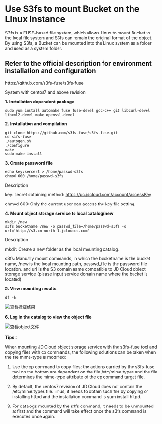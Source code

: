 # Use S3fs to mount Bucket on the Linux instance

S3fs is a FUSE-based file system, which allows Linux to mount Bucket to the local file system and S3fs can remain the original format of the object. By using S3fs, a Bucket can be mounted into the Linux system as a folder and used as a system folder.

## Refer to the official description for environment installation and configuration

https://github.com/s3fs-fuse/s3fs-fuse

System with centos7 and above revision

**1. Installation dependent package**
```
sudo yum install automake fuse fuse-devel gcc-c++ git libcurl-devel libxml2-devel make openssl-devel
```
**2. Installation and compilation**
```
git clone https://github.com/s3fs-fuse/s3fs-fuse.git
cd s3fs-fuse
./autogen.sh
./configure
make
sudo make install
```
**3. Create password file**
```
echo key:sercert > /home/passwd-s3fs
chmod 600 /home/passwd-s3fs
```
Description

key: secret obtaining method: https://uc.jdcloud.com/account/accessKey

chmod 600: Only the current user can access the key file setting.

**4. Mount object storage service to local catalog/new**
```
mkdir /new
s3fs bucketname /new -o passwd_file=/home/passwd-s3fs -o url="http://s3.cn-north-1.jcloudcs.com"
```
Description

mkdir: Create a new folder as the local mounting catalog.

s3fs: Manually mount commands, in which the bucketname is the bucket name, /new is the local mounting path, passwd_file is the password file location, and url is the S3 domain name compatible to JD Cloud object storage service (please input service domain name where the bucket is located)

**5. View mounting results**
```
df -h
```

![查看挂载结果](https://github.com/jdcloudcom/cn/blob/edit/image/Object-Storage-Service/OSS-072.png)

**6. Log in the catalog to view the object file**

![查看object文件](https://github.com/jdcloudcom/cn/blob/edit/image/Object-Storage-Service/OSS-073.png)

**Tips：**

When mounting JD Cloud object storage service with the s3fs-fuse tool and copying files with cp commands, the following solutions can be taken when the file mime-type is modified:

1. Use the cp command to copy files; the actions carried by the s3fs-fuse tool on the bottom are dependent on the file /etc/mime.types and the file determines the mime-type attribute of the cp command target file.

2. By default, the centos7 revision of JD Cloud does not contain the /etc/mime.types file. Thus, it needs to obtain such file by copying or installing httpd and the installation command is yum install httpd.

3. For catalogs mounted by the s3fs command, it needs to be unmounted at first and the command will take effect once the s3fs command is executed once again.
